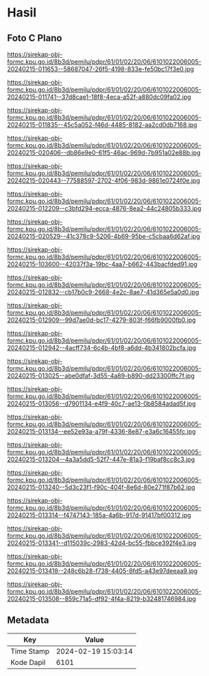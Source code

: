 # Hasil

## Foto C Plano

https://sirekap-obj-formc.kpu.go.id/8b3d/pemilu/pdpr/61/01/02/20/06/6101022006005-20240215-011653--58687047-26f5-4198-833e-fe50bc17f3e0.jpg

https://sirekap-obj-formc.kpu.go.id/8b3d/pemilu/pdpr/61/01/02/20/06/6101022006005-20240215-011741--37d8cae1-18f8-4eca-a52f-a880dc09fa02.jpg

https://sirekap-obj-formc.kpu.go.id/8b3d/pemilu/pdpr/61/01/02/20/06/6101022006005-20240215-011835--45c5a052-f46d-4485-8182-aa2cd0db7168.jpg

https://sirekap-obj-formc.kpu.go.id/8b3d/pemilu/pdpr/61/01/02/20/06/6101022006005-20240215-020406--db86e9e0-61f5-46ac-969d-7b951a02e88b.jpg

https://sirekap-obj-formc.kpu.go.id/8b3d/pemilu/pdpr/61/01/02/20/06/6101022006005-20240215-020443--77588597-2702-4f06-983d-9861e0724f0e.jpg

https://sirekap-obj-formc.kpu.go.id/8b3d/pemilu/pdpr/61/01/02/20/06/6101022006005-20240215-012209--c3bfd294-ecca-4876-8ea2-44c24805b333.jpg

https://sirekap-obj-formc.kpu.go.id/8b3d/pemilu/pdpr/61/01/02/20/06/6101022006005-20240215-020529--41c378c9-5206-4b69-95be-c5cbaa6d62af.jpg

https://sirekap-obj-formc.kpu.go.id/8b3d/pemilu/pdpr/61/01/02/20/06/6101022006005-20240215-103600--42037f3a-19bc-4aa7-b662-443bacfded91.jpg

https://sirekap-obj-formc.kpu.go.id/8b3d/pemilu/pdpr/61/01/02/20/06/6101022006005-20240215-012832--cb17b0c9-2668-4e2c-8ae7-41d365e5a0d0.jpg

https://sirekap-obj-formc.kpu.go.id/8b3d/pemilu/pdpr/61/01/02/20/06/6101022006005-20240215-012909--99d7ae0d-bc17-4279-803f-f66fb9000fb0.jpg

https://sirekap-obj-formc.kpu.go.id/8b3d/pemilu/pdpr/61/01/02/20/06/6101022006005-20240215-012942--4acff734-6c4b-4bf8-a6dd-4b341802bcfa.jpg

https://sirekap-obj-formc.kpu.go.id/8b3d/pemilu/pdpr/61/01/02/20/06/6101022006005-20240215-013025--abe0dfaf-3d55-4a89-b890-dd23300ffc7f.jpg

https://sirekap-obj-formc.kpu.go.id/8b3d/pemilu/pdpr/61/01/02/20/06/6101022006005-20240215-013056--d7901134-e4f9-40c7-ae13-0b8584adad5f.jpg

https://sirekap-obj-formc.kpu.go.id/8b3d/pemilu/pdpr/61/01/02/20/06/6101022006005-20240215-013134--ee52e93a-a79f-4336-8e87-e3a6c16455fc.jpg

https://sirekap-obj-formc.kpu.go.id/8b3d/pemilu/pdpr/61/01/02/20/06/6101022006005-20240215-013204--4a3a5dd5-52f7-447e-81a3-f19baf8cc8c3.jpg

https://sirekap-obj-formc.kpu.go.id/8b3d/pemilu/pdpr/61/01/02/20/06/6101022006005-20240215-013240--5d3c23f1-f90c-404f-8e6d-80e271f87b62.jpg

https://sirekap-obj-formc.kpu.go.id/8b3d/pemilu/pdpr/61/01/02/20/06/6101022006005-20240215-013314--f4747143-185a-4a6b-917d-91417bf00312.jpg

https://sirekap-obj-formc.kpu.go.id/8b3d/pemilu/pdpr/61/01/02/20/06/6101022006005-20240215-013341--d115039c-2983-42d4-bc55-fbbce392f4e3.jpg

https://sirekap-obj-formc.kpu.go.id/8b3d/pemilu/pdpr/61/01/02/20/06/6101022006005-20240215-013418--248c6b28-f738-4405-8fd5-a43e97deeaa9.jpg

https://sirekap-obj-formc.kpu.go.id/8b3d/pemilu/pdpr/61/01/02/20/06/6101022006005-20240215-013508--859c71a5-df92-4f4a-8219-b32481746984.jpg


## Metadata

| Key        | Value               |
| ---------- | ------------------- |
| Time Stamp | 2024-02-19 15:03:14 |
| Kode Dapil | 6101                |



